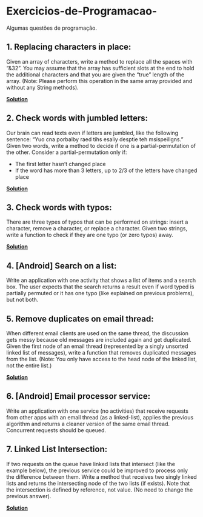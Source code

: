 # Exercicios-de-Programacao-
Algumas questões de programação. 

## 1. Replacing characters in place:

Given an array of characters, write a method to replace all the spaces with “&32”. You may assume that the array has sufficient slots at the end to hold the additional characters and that you are given the “true” length of the array. (Note: Please perform this operation in the same array provided and without any String methods).

**[Solution](Questões/Questao1.c)**

## 2. Check words with jumbled letters:
Our brain can read texts even if letters are jumbled, like the following sentence: “Yuo
cna porbalby raed tihs esaliy desptie teh msispeillgns.” Given two words, write a
method to decide if one is a partial-permutation of the other. Consider a
partial-permutation only if:
- The first letter hasn’t changed place
- If the word has more than 3 letters, up to 2/3 of the letters have changed
place

**[Solution](Questões/Questao2.c)**

## 3. Check words with typos:
There are three types of typos that can be performed on strings: insert a character,
remove a character, or replace a character. Given two strings, write a function to
check if they are one typo (or zero typos) away.

**[Solution](Questões/Questao3.c)**

## 4. [Android] Search on a list:
Write an application with one activity that shows a list of items and a search box. The
user expects that the search returns a result even if word typed is partially permuted
or it has one typo (like explained on previous problems), but not both.

## 5. Remove duplicates on email thread:
When different email clients are used on the same thread, the discussion gets messy
because old messages are included again and get duplicated. Given the first node of
an email thread (represented by a singly unsorted linked list of messages), write a
function that removes duplicated messages from the list. (Note: You only have
access to the head node of the linked list, not the entire list.)

**[Solution](Questões/Questao5.java)**

## 6. [Android] Email processor service:
Write an application with one service (no activities) that receive requests from other
apps with an email thread (as a linked-list), applies the previous algorithm and
returns a cleaner version of the same email thread. Concurrent requests should be
queued.

## 7. Linked List Intersection:
If two requests on the queue have linked lists that intersect (like the example below),
the previous service could be improved to process only the difference between them.
Write a method that receives two singly linked lists and returns the intersecting
node of the two lists (if exists). Note that the intersection is defined by reference, not
value. (No need to change the previous answer).

**[Solution](Questões/Questao7.java)**
